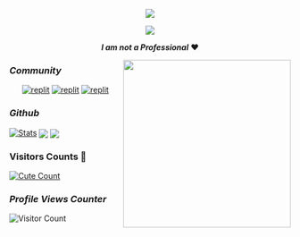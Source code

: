 <p align="center">
  <a href="https://github.com/MyselfNeon/readme-typing-svg">
    <img src="https://readme-typing-svg.demolab.com/?lines=MyselfNeon&font=Fira%20SemiBold&center=true&width=480&height=45&color=28f600&vCenter=true&pause=1000&size=40" /></a>
</p>

<p align="center">
  <a href="https://github.com/MyselfNeon/readme-typing-svg">
    <img src="https://readme-typing-svg.demolab.com/?lines=Full-stack%20web%20app%20and%20BOT%20developer;Experienced%20UI%2FUX%20Designer;3%2B%20years%20of%20coding%20experience;Always%20learning%20new%20things;A.I%20DEVELOPER%20&font=Fira%20Code&center=true&width=500&height=45&color=28f600&vCenter=true&pause=1000&size=22" /></a>
</p>

<p align="center">
 <i><b>I am not a Professional</b></i> ❤️
</p>

<img src="https://miro.medium.com/max/1360/0*7Q3yvSIv_t0ioJ-Z.gif" width="300px" align="right" alt="">

### _Community_
</p>
<p align="center">
<a href="https://instagram.com/Neon.an_?igshid=YmMyMTA2M2Y="><img alt="replit" src="https://img.shields.io/badge/-Instagram-orange?style=for-the-badge&logo=instagram&logoColor=white"/></a> <a href="https://telegram.me/MyselfNeon"><img alt="replit" src="https://img.shields.io/badge/-Telegram-blue?style=for-the-badge&logo=telegram&logoColor=white"/></a>
<a href="https://youtube.com/@MyselfNeon?igshid=YmMyMTA2M2Y="><img alt="replit" src="https://img.shields.io/badge/-youtube-red?style=for-the-badge&logo=youtube&logoColor=white"/></a>
</p>

### _Github_
[![Stats](https://github-readme-stats.vercel.app/api?username=MyselfNeon&hide=prs&count_public=true&show_icons=true&theme=algolia)](https://github.com/MyselfNeon/github-readme-stats)
<img src="https://github-readme-streak-stats.herokuapp.com?user=MyselfNeon&theme=tokyonight" align="center">
<img src="https://github-readme-stats.vercel.app/api/top-langs/?username=MyselfNeon&layout=compact&theme=tokyonight" align="center">


<h3>Visitors Counts 👀</h3>
<a href="https://github.com/MyselfNeon"><img alt="Cute Count" src="https://count.getloli.com/get/@MyselfNeon?theme=rule34" /></a>

### _Profile Views Counter_
![Visitor Count](https://profile-counter.glitch.me/{MyselfNeon}/count.svg)

